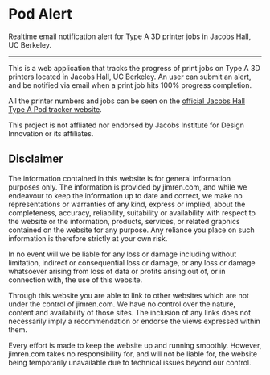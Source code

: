 
# Pod Alert

Realtime email notification alert for Type A 3D printer jobs in Jacobs Hall, UC Berkeley.

------

This is a web application that tracks the progress of print jobs on Type A 3D printers
located in Jacobs Hall, UC Berkeley. An user can submit an alert, and be notified via email
when a print job hits 100% progress completion.

All the printer numbers and jobs can be seen on the
[official Jacobs Hall Type A Pod tracker website](http://pod.jacobshall.org).

This project is not affliated nor endorsed by Jacobs Institute for Design Innovation or
its affiliates.

## Disclaimer

The information contained in this website is for general information purposes only. The information is provided by jimren.com, and while we endeavour to keep the information up to date and correct, we make no representations or warranties of any kind, express or implied, about the completeness, accuracy, reliability, suitability or availability with respect to the website or the information, products, services, or related graphics contained on the website for any purpose. Any reliance you place on such information is therefore strictly at your own risk.

In no event will we be liable for any loss or damage including without limitation, indirect or consequential loss or damage, or any loss or damage whatsoever arising from loss of data or profits arising out of, or in connection with, the use of this website.

Through this website you are able to link to other websites which are not under the control of jimren.com. We have no control over the nature, content and availability of those sites. The inclusion of any links does not necessarily imply a recommendation or endorse the views expressed within them.

Every effort is made to keep the website up and running smoothly. However, jimren.com takes no responsibility for, and will not be liable for, the website being temporarily unavailable due to technical issues beyond our control.
